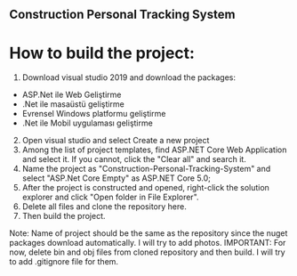 ## Construction Personal Tracking System

# How to build the project:
1. Download visual studio 2019 and download the packages:
  - ASP.Net ile Web Geliştirme
  - .Net ile masaüstü geliştirme
  - Evrensel Windows platformu geliştirme
  - .Net ile Mobil uygulaması geliştirme
2. Open visual studio and select Create a new project
3. Among the list of project templates, find ASP.NET Core Web Application and select it. If you cannot, click the "Clear all" and search it.
4. Name the project as "Construction-Personal-Tracking-System" and select "ASP.Net Core Empty" as ASP.NET Core 5.0;
5. After the project is constructed and opened, right-click the solution explorer and click "Open folder in File Explorer".
6. Delete all files and clone the repository here.
7. Then build the project.

Note: Name of project should be the same as the repository since the nuget packages download automatically.
I will try to add photos.
IMPORTANT: For now, delete bin and obj files from cloned repository and then build. I will try to add .gitignore file for them.
